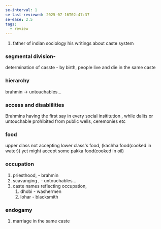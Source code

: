 ```yaml
---
se-interval: 1
se-last-reviewed: 2025-07-16T02:47:37
se-ease: 2.5
tags:
  - review
---
```

1. father of indian sociology
his writings about caste system
### segmental division-
determination of casste - by birth, 
people live and die in the same caste

### hierarchy
brahmin -> untouchables...
### access and disablilities
Brahmins having the first say in every social insititution , while dalits or untouchable prohibited from public wells, ceremonies etc

### food
upper class not accepting lower class's food, (kachha food(cooked in water)) yet might accept some pakka food(cooked in oil)

### occupation
1. priesthood, - brahmin
2. scavanging ,  - untouchables...
3. caste names reflecting occupation, 
	1. dhobi - washermen
	2. lohar - blacksmith
### endogamy 
1. marriage in the same caste
